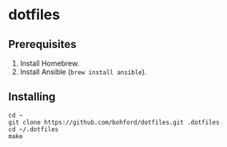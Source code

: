 # dotfiles

## Prerequisites

1. Install Homebrew.
2. Install Ansible (`brew install ansible`).

## Installing

```
cd ~
git clone https://github.com/bohford/dotfiles.git .dotfiles
cd ~/.dotfiles
make
```
